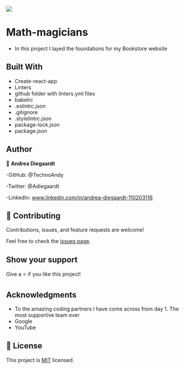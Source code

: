 

![](https://img.shields.io/badge/Microverse-blueviolet)

# Math-magicians

- In this project I layed the foundations for my Bookstore website
## Built With
- Create-react-app
- Linters
- github folder with linters.yml files
- babelrc
- .eslintrc.json
- .gitignore
- .stylelintrc.json
- package-lock.json
- package.json

## Author

👤 **Andrea Diegaardt**

-GitHub: @TechnoAndy

-Twitter: @Adiegaardt

-LinkedIn: www.linkedin.com/in/andrea-diegaardt-110203116


## 🤝 Contributing

Contributions, issues, and feature requests are welcome!

Feel free to check the [issues page](../../issues/).

## Show your support

Give a ⭐️ if you like this project!

## Acknowledgments

- To the amazing coding partners I have come across from day 1. The most supportive team ever
- Google
- YouTube

## 📝 License

This project is [MIT](./LICENSE.MD) licensed.
